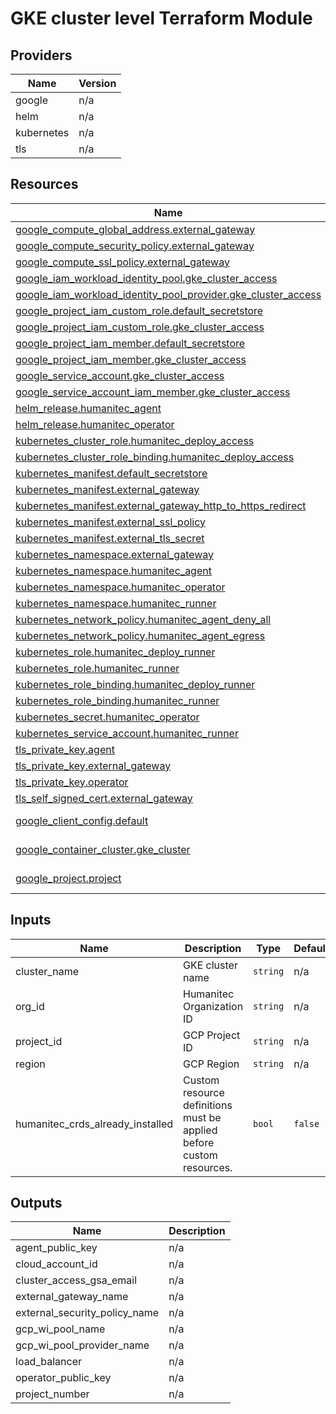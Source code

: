 # GKE cluster level Terraform Module

<!-- BEGIN_TF_DOCS -->


## Providers

| Name | Version |
|------|---------|
| google | n/a |
| helm | n/a |
| kubernetes | n/a |
| tls | n/a |

## Resources

| Name | Type |
|------|------|
| [google_compute_global_address.external_gateway](https://registry.terraform.io/providers/hashicorp/google/latest/docs/resources/compute_global_address) | resource |
| [google_compute_security_policy.external_gateway](https://registry.terraform.io/providers/hashicorp/google/latest/docs/resources/compute_security_policy) | resource |
| [google_compute_ssl_policy.external_gateway](https://registry.terraform.io/providers/hashicorp/google/latest/docs/resources/compute_ssl_policy) | resource |
| [google_iam_workload_identity_pool.gke_cluster_access](https://registry.terraform.io/providers/hashicorp/google/latest/docs/resources/iam_workload_identity_pool) | resource |
| [google_iam_workload_identity_pool_provider.gke_cluster_access](https://registry.terraform.io/providers/hashicorp/google/latest/docs/resources/iam_workload_identity_pool_provider) | resource |
| [google_project_iam_custom_role.default_secretstore](https://registry.terraform.io/providers/hashicorp/google/latest/docs/resources/project_iam_custom_role) | resource |
| [google_project_iam_custom_role.gke_cluster_access](https://registry.terraform.io/providers/hashicorp/google/latest/docs/resources/project_iam_custom_role) | resource |
| [google_project_iam_member.default_secretstore](https://registry.terraform.io/providers/hashicorp/google/latest/docs/resources/project_iam_member) | resource |
| [google_project_iam_member.gke_cluster_access](https://registry.terraform.io/providers/hashicorp/google/latest/docs/resources/project_iam_member) | resource |
| [google_service_account.gke_cluster_access](https://registry.terraform.io/providers/hashicorp/google/latest/docs/resources/service_account) | resource |
| [google_service_account_iam_member.gke_cluster_access](https://registry.terraform.io/providers/hashicorp/google/latest/docs/resources/service_account_iam_member) | resource |
| [helm_release.humanitec_agent](https://registry.terraform.io/providers/hashicorp/helm/latest/docs/resources/release) | resource |
| [helm_release.humanitec_operator](https://registry.terraform.io/providers/hashicorp/helm/latest/docs/resources/release) | resource |
| [kubernetes_cluster_role.humanitec_deploy_access](https://registry.terraform.io/providers/hashicorp/kubernetes/latest/docs/resources/cluster_role) | resource |
| [kubernetes_cluster_role_binding.humanitec_deploy_access](https://registry.terraform.io/providers/hashicorp/kubernetes/latest/docs/resources/cluster_role_binding) | resource |
| [kubernetes_manifest.default_secretstore](https://registry.terraform.io/providers/hashicorp/kubernetes/latest/docs/resources/manifest) | resource |
| [kubernetes_manifest.external_gateway](https://registry.terraform.io/providers/hashicorp/kubernetes/latest/docs/resources/manifest) | resource |
| [kubernetes_manifest.external_gateway_http_to_https_redirect](https://registry.terraform.io/providers/hashicorp/kubernetes/latest/docs/resources/manifest) | resource |
| [kubernetes_manifest.external_ssl_policy](https://registry.terraform.io/providers/hashicorp/kubernetes/latest/docs/resources/manifest) | resource |
| [kubernetes_manifest.external_tls_secret](https://registry.terraform.io/providers/hashicorp/kubernetes/latest/docs/resources/manifest) | resource |
| [kubernetes_namespace.external_gateway](https://registry.terraform.io/providers/hashicorp/kubernetes/latest/docs/resources/namespace) | resource |
| [kubernetes_namespace.humanitec_agent](https://registry.terraform.io/providers/hashicorp/kubernetes/latest/docs/resources/namespace) | resource |
| [kubernetes_namespace.humanitec_operator](https://registry.terraform.io/providers/hashicorp/kubernetes/latest/docs/resources/namespace) | resource |
| [kubernetes_namespace.humanitec_runner](https://registry.terraform.io/providers/hashicorp/kubernetes/latest/docs/resources/namespace) | resource |
| [kubernetes_network_policy.humanitec_agent_deny_all](https://registry.terraform.io/providers/hashicorp/kubernetes/latest/docs/resources/network_policy) | resource |
| [kubernetes_network_policy.humanitec_agent_egress](https://registry.terraform.io/providers/hashicorp/kubernetes/latest/docs/resources/network_policy) | resource |
| [kubernetes_role.humanitec_deploy_runner](https://registry.terraform.io/providers/hashicorp/kubernetes/latest/docs/resources/role) | resource |
| [kubernetes_role.humanitec_runner](https://registry.terraform.io/providers/hashicorp/kubernetes/latest/docs/resources/role) | resource |
| [kubernetes_role_binding.humanitec_deploy_runner](https://registry.terraform.io/providers/hashicorp/kubernetes/latest/docs/resources/role_binding) | resource |
| [kubernetes_role_binding.humanitec_runner](https://registry.terraform.io/providers/hashicorp/kubernetes/latest/docs/resources/role_binding) | resource |
| [kubernetes_secret.humanitec_operator](https://registry.terraform.io/providers/hashicorp/kubernetes/latest/docs/resources/secret) | resource |
| [kubernetes_service_account.humanitec_runner](https://registry.terraform.io/providers/hashicorp/kubernetes/latest/docs/resources/service_account) | resource |
| [tls_private_key.agent](https://registry.terraform.io/providers/hashicorp/tls/latest/docs/resources/private_key) | resource |
| [tls_private_key.external_gateway](https://registry.terraform.io/providers/hashicorp/tls/latest/docs/resources/private_key) | resource |
| [tls_private_key.operator](https://registry.terraform.io/providers/hashicorp/tls/latest/docs/resources/private_key) | resource |
| [tls_self_signed_cert.external_gateway](https://registry.terraform.io/providers/hashicorp/tls/latest/docs/resources/self_signed_cert) | resource |
| [google_client_config.default](https://registry.terraform.io/providers/hashicorp/google/latest/docs/data-sources/client_config) | data source |
| [google_container_cluster.gke_cluster](https://registry.terraform.io/providers/hashicorp/google/latest/docs/data-sources/container_cluster) | data source |
| [google_project.project](https://registry.terraform.io/providers/hashicorp/google/latest/docs/data-sources/project) | data source |

## Inputs

| Name | Description | Type | Default | Required |
|------|-------------|------|---------|:--------:|
| cluster\_name | GKE cluster name | `string` | n/a | yes |
| org\_id | Humanitec Organization ID | `string` | n/a | yes |
| project\_id | GCP Project ID | `string` | n/a | yes |
| region | GCP Region | `string` | n/a | yes |
| humanitec\_crds\_already\_installed | Custom resource definitions must be applied before custom resources. | `bool` | `false` | no |

## Outputs

| Name | Description |
|------|-------------|
| agent\_public\_key | n/a |
| cloud\_account\_id | n/a |
| cluster\_access\_gsa\_email | n/a |
| external\_gateway\_name | n/a |
| external\_security\_policy\_name | n/a |
| gcp\_wi\_pool\_name | n/a |
| gcp\_wi\_pool\_provider\_name | n/a |
| load\_balancer | n/a |
| operator\_public\_key | n/a |
| project\_number | n/a |
<!-- END_TF_DOCS -->